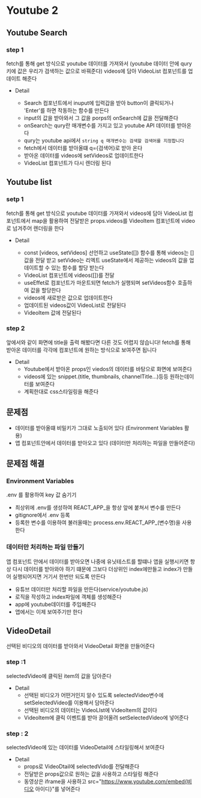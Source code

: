 # Youtube 2

## Youtube Search

### step 1 
fetch를 통해 get 방식으로 youtube 데이터를 가져와서  (youtube 데이터 안에 qury 키에 값은 우리가 검색하는 값으로 바꿔준다) videos에 담아 VideoList 컴포넌트를 업데이트 해준다

  * Detail
    
    * Search 컴포넌트에서 inuput에 입력갑을 받아 button이 클릭되거나 'Enter'를 하면 작동하는 함수를 만든다
    * input의 값을 받아와서 그 값을 porps의 onSearch에 값을 전달해준다
    * onSearch는 qury란 매개변수를 가지고 있고 youtube API 데이터를 받아온다
    * qury는 youtube api에서 `string q 매개변수는 검색할 검색어를 지정합니다`
    * fetch에서 데이터를 받아올떄 q={검색어}로 받아 온다
    * 받아온 데이터를 videos에 setVideos로 업데이트한다
    * VideoList 컴포넌트가 다시 렌더링 된다

## Youtube list

### setp 1
fetch를 통해 get 방식으로 youtube 데이터를 가져와서 videos에 담아 VideoList 컴포넌트에서 map을 활용하여 전달받은 props.videos를 VideoItem 컴포넌트에 video로 넘겨주어 렌더링을 한다

* Detail

  * const [videos, setVideos] 선언하고 useState([]) 함수를 통해 videos는 []값을 전달 받고 setVideo는 리엑트 useState에서 제공하는 videos의 값을 업데이트할 수 있는 함수를 할당 받는다 
  * VideoList 컴포넌트에 videos([])를 전달
  * useEffet로 컴포넌트가 마운트되면 fetch가 실행되며 setVideos함수 호출하여 값을 할당한다
  * videos에 새로받은 값으로 업데이트한다
  * 업데이트된 videos값이 VideoList로 전달된다
  * VideoItem 값에 전달된다

### step 2
앞에서와 같이 화면에 title을 출력 해봤다면 다른 것도 어렵지 않습니다! fetch를 통해 받아온 데이터를 각각에 컴포넌트에 원하는 방식으로 보여주면 됩니다

* Detail
  * Youtube에서 받아온 props인 viedos의 데이터를 바탕으로 화면에 보여준다
  * videos에 있는 snippet.(title, thumbnails, channelTitle...)등등 원하는데이터를 보여준다
  * 계획한대로 css스타일링을 해준다


## 문제점 
  * 데이터를 받아올떄 비밀키가 그대로 노출되어 있다 (Environment Variables 활용)
  * 앱 컴포넌트안에서 데이터를 받아오고 있다 (데이터만 처리하는 파일을 만들어준다)
  
## 문제점 해결

### Environment Variables
.env 를 활용하여 key 값 숨기기
  * 최상위에 .env를 생성하여 REACT_APP_을 항상 앞에 붙쳐서 변수를 만든다
  * gitignore에서 .env 등록
  * 등록한 변수를 이용하여 불러올때는 process.env.REACT_APP_(변수명)을 사용한다 

### 데이터만 처리하는 파일 만들기
앱 컴포넌트 안에서 데이터를 받아오면 나중에 유닛테스트를 할떄나 앱을 실행시키면 항상 다시 데이터를 받아와야 하기 떄문에 그보다 더상위인 index에만들고 index가 만들어 실행되어지면 거기서 한번만 되도록 만든다
  * 유튜브 데이터만 처리할 파일을 만든다(service/youtube.js)
  * 로직을 작성하고 index파일에 객체를 생성해준다
  * app에 youtube데이터를 주입해준다
  * 앱에서는 이제 보여주기만 한다


## VideoDetail
선택된 비디오의 데이터를 받아와서 VideoDetail 화면을 만들어준다

### step :1
 selectedVideo에 클릭된 item의 값을 담아준다 

  * Detail
    * 선택된 비디오가 어떤거인지 알수 있도록 selectedVideo변수에 setSelectedVideo를 이용해서 담아준다 
    * 선택된 비디오의 데이터는 VideoLIst에 VideoItem의 값이다 
    * VideoItem에 클릭 이벤트를 받아 끌어올려 setSelectedVideo에 넣어준다

### step : 2
  selectedVideo에 있는 데이터를 VideoDetail에 스타일링해서 보여준다

  * Detail
    * props로 VideoDtail에 selectedVido를 전달해준다
    * 전달받은 props값으로 원하는 값을 사용하고 스타일링 해준다
    * 동영상은 iframe을 사용하고 src="https://www.youtube.com/embed{비디오 아이디}"를 넣어준다
